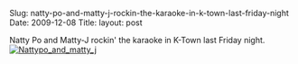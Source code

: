Slug: natty-po-and-matty-j-rockin-the-karaoke-in-k-town-last-friday-night
Date: 2009-12-08
Title:
layout: post

Natty Po and Matty-J rockin&#39; the karaoke in K-Town last Friday night.<br/>
<a style="display: inline;" href="http://steveivy.typepad.com/.a/6a010534988cd3970b0120a72be0aa970b-pi"><img class="asset asset-image at-xid-6a010534988cd3970b0120a72be0aa970b" alt="Nattypo_and_matty_j" title="Nattypo_and_matty_j" src="https://steveivy.typepad.com/.a/6a010534988cd3970b0120a72be0aa970b-800wi" border="0" /></a> <br />
